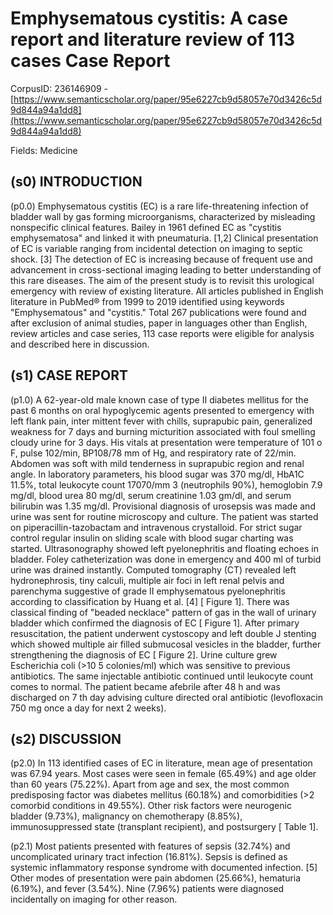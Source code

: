 # Emphysematous cystitis: A case report and literature review of 113 cases Case Report

CorpusID: 236146909 - [https://www.semanticscholar.org/paper/95e6227cb9d58057e70d3426c5d9d844a94a1dd8](https://www.semanticscholar.org/paper/95e6227cb9d58057e70d3426c5d9d844a94a1dd8)

Fields: Medicine

## (s0) INTRODUCTION
(p0.0) Emphysematous cystitis (EC) is a rare life-threatening infection of bladder wall by gas forming microorganisms, characterized by misleading nonspecific clinical features. Bailey in 1961 defined EC as "cystitis emphysematosa" and linked it with pneumaturia. [1,2] Clinical presentation of EC is variable ranging from incidental detection on imaging to septic shock. [3] The detection of EC is increasing because of frequent use and advancement in cross-sectional imaging leading to better understanding of this rare diseases. The aim of the present study is to revisit this urological emergency with review of existing literature. All articles published in English literature in PubMed® from 1999 to 2019 identified using keywords "Emphysematous" and "cystitis." Total 267 publications were found and after exclusion of animal studies, paper in languages other than English, review articles and case series, 113 case reports were eligible for analysis and described here in discussion.
## (s1) CASE REPORT
(p1.0) A 62-year-old male known case of type II diabetes mellitus for the past 6 months on oral hypoglycemic agents presented to emergency with left flank pain, inter mittent fever with chills, suprapubic pain, generalized weakness for 7 days and burning micturition associated with foul smelling cloudy urine for 3 days. His vitals at presentation were temperature of 101 o F, pulse 102/min, BP108/78 mm of Hg, and respiratory rate of 22/min. Abdomen was soft with mild tenderness in suprapubic region and renal angle. In laboratory parameters, his blood sugar was 370 mg/dl, HbA1C 11.5%, total leukocyte count 17070/mm 3 (neutrophils 90%), hemoglobin 7.9 mg/dl, blood urea 80 mg/dl, serum creatinine 1.03 gm/dl, and serum bilirubin was 1.35 mg/dl. Provisional diagnosis of urosepsis was made and urine was sent for routine microscopy and culture. The patient was started on piperacillin-tazobactam and intravenous crystalloid. For strict sugar control regular insulin on sliding scale with blood sugar charting was started. Ultrasonography showed left pyelonephritis and floating echoes in bladder. Foley catheterization was done in emergency and 400 ml of turbid urine was drained instantly. Computed tomography (CT) revealed left hydronephrosis, tiny calculi, multiple air foci in left renal pelvis and parenchyma suggestive of grade II emphysematous pyelonephritis according to classification by Huang et al. [4] [ Figure 1]. There was classical finding of "beaded necklace" pattern of gas in the wall of urinary bladder which confirmed the diagnosis of EC [ Figure 1]. After primary resuscitation, the patient underwent cystoscopy and left double J stenting which showed multiple air filled submucosal vesicles in the bladder, further strengthening the diagnosis of EC [ Figure 2]. Urine culture grew Escherichia coli (>10 5 colonies/ml) which was sensitive to previous antibiotics. The same injectable antibiotic continued until leukocyte count comes to normal. The patient became afebrile after 48 h and was discharged on 7 th day advising culture directed oral antibiotic (levofloxacin 750 mg once a day for next 2 weeks).
## (s2) DISCUSSION
(p2.0) In 113 identified cases of EC in literature, mean age of presentation was 67.94  years. Most cases were seen in female (65.49%) and age older than 60 years (75.22%). Apart from age and sex, the most common predisposing factor was diabetes mellitus (60.18%) and comorbidities (>2 comorbid conditions in 49.55%). Other risk factors were neurogenic bladder (9.73%), malignancy on chemotherapy (8.85%), immunosuppressed state (transplant recipient), and postsurgery [ Table 1].

(p2.1) Most patients presented with features of sepsis (32.74%) and uncomplicated urinary tract infection (16.81%). Sepsis is defined as systemic inflammatory response syndrome with documented infection. [5] Other modes of presentation were pain abdomen (25.66%), hematuria (6.19%), and fever (3.54%). Nine (7.96%) patients were diagnosed incidentally on imaging for other reason.
